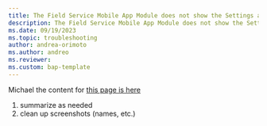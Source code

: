 ```yaml
---
title: The Field Service Mobile App Module does not show the Settings area, so I can't enable the new Native experience
description: The Field Service Mobile App Module does not show the Settings area, so I can't enable the new Native experience
ms.date: 09/19/2023
ms.topic: troubleshooting
author: andrea-orimoto
ms.author: andreo
ms.reviewer: 
ms.custom: bap-template
---
```


Michael the content for [this page is here](https://eng.ms/docs/cloud-ai-platform/business-applications-and-platform/bap-frontline/field-service/field-service-mobile/troubleshooting-guides/native/configuration/enablesettingsarea)

1. summarize as needed
2. clean up screenshots (names, etc.)


